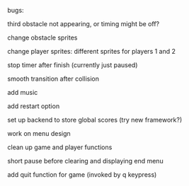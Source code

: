 bugs:

third obstacle not appearing, or timing might be off?

change obstacle sprites

change player sprites: different sprites for players 1 and 2

stop timer after finish (currently just paused)

smooth transition after collision

add music

add restart option

set up backend to store global scores (try new framework?)

work on menu design

clean up game and player functions

short pause before clearing and displaying end menu

add quit function for game (invoked by q keypress)
